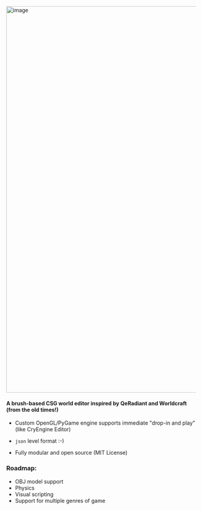 <img width="1798" height="1028" alt="image" src="https://github.com/user-attachments/assets/37761c81-82c5-4661-962f-0a31380f9ed9" />



#### A brush-based CSG world editor inspired by QeRadiant and Worldcraft (from the old times!)

* Custom OpenGL/PyGame engine supports immediate "drop-in and play" (like CryEngine Editor)
  
* `json` level format :-)
* Fully modular and open source (MIT License)
  
### Roadmap:
* OBJ model support
* Physics
* Visual scripting
* Support for multiple genres of game



